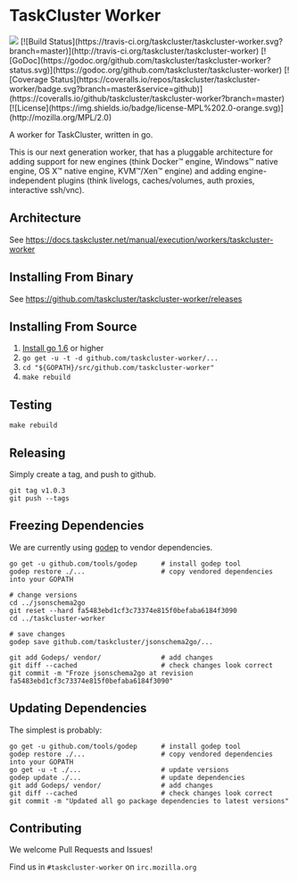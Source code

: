 TaskCluster Worker
==================

<img src="https://tools.taskcluster.net/lib/assets/taskcluster-120.png" />
[![Build Status](https://travis-ci.org/taskcluster/taskcluster-worker.svg?branch=master)](http://travis-ci.org/taskcluster/taskcluster-worker)
[![GoDoc](https://godoc.org/github.com/taskcluster/taskcluster-worker?status.svg)](https://godoc.org/github.com/taskcluster/taskcluster-worker)
[![Coverage Status](https://coveralls.io/repos/taskcluster/taskcluster-worker/badge.svg?branch=master&service=github)](https://coveralls.io/github/taskcluster/taskcluster-worker?branch=master)
[![License](https://img.shields.io/badge/license-MPL%202.0-orange.svg)](http://mozilla.org/MPL/2.0)

A worker for TaskCluster, written in go.

This is our next generation worker, that has a pluggable architecture for
adding support for new engines (think Docker™ engine, Windows™ native engine,
OS X™ native engine, KVM™/Xen™ engine) and adding engine-independent plugins
(think livelogs, caches/volumes, auth proxies, interactive ssh/vnc).

Architecture
------------

See https://docs.taskcluster.net/manual/execution/workers/taskcluster-worker

Installing From Binary
----------------------

See https://github.com/taskcluster/taskcluster-worker/releases

Installing From Source
----------------------

1) [Install go 1.6](https://golang.org/doc/install) or higher
2) `go get -u -t -d github.com/taskcluster-worker/...`
3) `cd "${GOPATH}/src/github.com/taskcluster-worker"`
4) `make rebuild`

Testing
-------

```
make rebuild
```

Releasing
---------

Simply create a tag, and push to github.

```
git tag v1.0.3
git push --tags
```

Freezing Dependencies
---------------------

We are currently using [godep](https://github.com/tools/godep) to vendor dependencies.

```
go get -u github.com/tools/godep      # install godep tool
godep restore ./...                   # copy vendored dependencies into your GOPATH

# change versions
cd ../jsonschema2go
git reset --hard fa5483ebd1cf3c73374e815f0befaba6184f3090
cd ../taskcluster-worker

# save changes
godep save github.com/taskcluster/jsonschema2go/...

git add Godeps/ vendor/               # add changes
git diff --cached                     # check changes look correct
git commit -m "Froze jsonschema2go at revision fa5483ebd1cf3c73374e815f0befaba6184f3090"
```

Updating Dependencies
---------------------

The simplest is probably:

```
go get -u github.com/tools/godep      # install godep tool
godep restore ./...                   # copy vendored dependencies into your GOPATH
go get -u -t ./...                    # update versions
godep update ./...                    # update dependencies
git add Godeps/ vendor/               # add changes
git diff --cached                     # check changes look correct
git commit -m "Updated all go package dependencies to latest versions"
```

Contributing
------------

We welcome Pull Requests and Issues!

Find us in `#taskcluster-worker` on `irc.mozilla.org`
